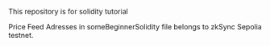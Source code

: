 This repository is for solidity tutorial


Price Feed Adresses in someBeginnerSolidity file belongs to zkSync Sepolia testnet.
